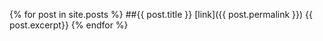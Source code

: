 {% for post in site.posts %}
##{{ post.title }} [link]({{ post.permalink }})
{{ post.excerpt}}
{% endfor %}
